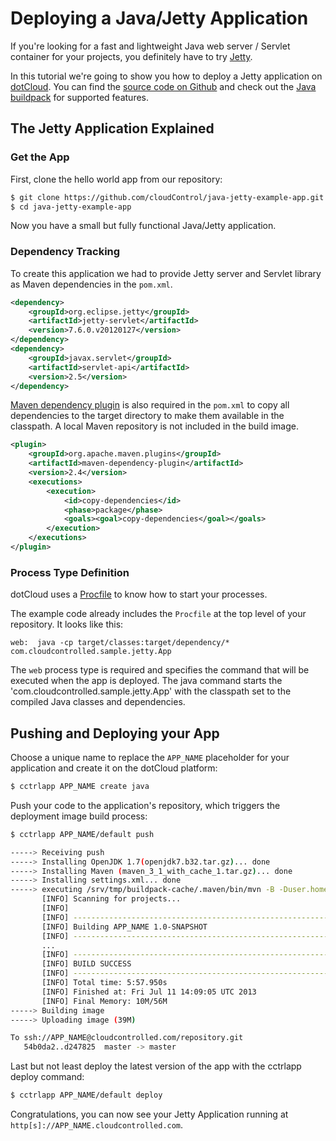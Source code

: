 # Deploying a Java/Jetty Application

If you're looking for a fast and lightweight Java web server / Servlet container for your projects, you definitely have to try [Jetty].

In this tutorial we're going to show you how to deploy a Jetty application on [dotCloud]. You can find the [source code on Github](https://github.com/cloudControl/java-jetty-example-app) and check out the [Java buildpack] for supported features.


## The Jetty Application Explained
### Get the App
First, clone the hello world app from our repository:

~~~bash
$ git clone https://github.com/cloudControl/java-jetty-example-app.git
$ cd java-jetty-example-app
~~~

Now you have a small but fully functional Java/Jetty application.


### Dependency Tracking
To create this application we had to provide Jetty server and Servlet library as Maven dependencies in the `pom.xml`.
~~~xml
<dependency>
    <groupId>org.eclipse.jetty</groupId>
    <artifactId>jetty-servlet</artifactId>
    <version>7.6.0.v20120127</version>
</dependency>
<dependency>
    <groupId>javax.servlet</groupId>
    <artifactId>servlet-api</artifactId>
    <version>2.5</version>
</dependency>
~~~

[Maven dependency plugin] is also required in the `pom.xml` to copy all dependencies to the target directory to make them available in the classpath. A local Maven repository is not included in the build image.

~~~xml
<plugin>
    <groupId>org.apache.maven.plugins</groupId>
    <artifactId>maven-dependency-plugin</artifactId>
    <version>2.4</version>
    <executions>
        <execution>
            <id>copy-dependencies</id>
            <phase>package</phase>
            <goals><goal>copy-dependencies</goal></goals>
        </execution>
    </executions>
</plugin>
~~~

### Process Type Definition
dotCloud uses a [Procfile] to know how to start your processes.

The example code already includes the `Procfile` at the top level of your repository. It looks like this:

~~~
web:  java -cp target/classes:target/dependency/*  com.cloudcontrolled.sample.jetty.App
~~~

The `web` process type is required and specifies the command that will be executed when the app is deployed.
The java command starts the 'com.cloudcontrolled.sample.jetty.App' with the classpath set to the compiled Java classes and dependencies.

## Pushing and Deploying your App
Choose a unique name to replace the `APP_NAME` placeholder for your application and create it on the dotCloud platform:

~~~bash
$ cctrlapp APP_NAME create java
~~~

Push your code to the application's repository, which triggers the deployment image build process:


~~~bash
$ cctrlapp APP_NAME/default push

-----> Receiving push
-----> Installing OpenJDK 1.7(openjdk7.b32.tar.gz)... done
-----> Installing Maven (maven_3_1_with_cache_1.tar.gz)... done
-----> Installing settings.xml... done
-----> executing /srv/tmp/buildpack-cache/.maven/bin/mvn -B -Duser.home=/srv/tmp/builddir -Dmaven.repo.local=/srv/tmp/buildpack-cache/.m2/repository -s /srv/tmp/buildpack-cache/.m2/settings.xml -DskipTests=true clean install
       [INFO] Scanning for projects...
       [INFO]
       [INFO] --------------------------------------------------------------
       [INFO] Building APP_NAME 1.0-SNAPSHOT
       [INFO] --------------------------------------------------------------
       ...
       [INFO] --------------------------------------------------------------
       [INFO] BUILD SUCCESS
       [INFO] --------------------------------------------------------------
       [INFO] Total time: 5:57.950s
       [INFO] Finished at: Fri Jul 11 14:09:05 UTC 2013
       [INFO] Final Memory: 10M/56M
-----> Building image
-----> Uploading image (39M)

To ssh://APP_NAME@cloudcontrolled.com/repository.git
   54b0da2..d247825  master -> master
~~~

Last but not least deploy the latest version of the app with the cctrlapp deploy command:

~~~bash
$ cctrlapp APP_NAME/default deploy
~~~

Congratulations, you can now see your Jetty Application running at `http[s]://APP_NAME.cloudcontrolled.com`.

[Jetty]: http://jetty.codehaus.org/jetty/
[dotCloud]: https://www.cloudcontrol.com/
[Java buildpack]: https://github.com/cloudControl/buildpack-java
[dotCloud-command-line-client]: https://www.cloudcontrol.com/dev-center/Platform%20Documentation#command-line-client-web-console-and-api
[Git client]: http://git-scm.com/
[Maven dependency plugin]: http://maven.apache.org/plugins/maven-dependency-plugin/
[Procfile]: https://www.cloudcontrol.com/dev-center/Platform%20Documentation#buildpacks-and-the-procfile
